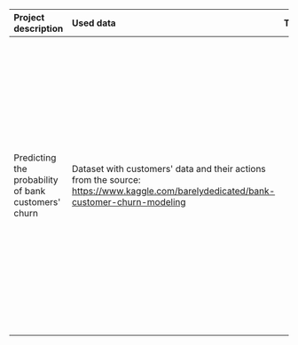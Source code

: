 |Project description|Used data|Tasks|Conclusions|Libraries|
|:-|:-|:-|:-|:-|
|Predicting the probability of bank customers' churn |Dataset with customers' data and their actions from the source: https://www.kaggle.com/barelydedicated/bank-customer-churn-modeling|<ul><li>Prepare data for analysis;</li><li>Look at the features distribution</li><li>Look at the models' results with the default parameters</li><li>Use several ways to balance the classes: balancing them in hyper-parameters, upsampling and downsampling</li><li>Test the best model and prepare a summary</li></ul>|Since the classes are not balanced, the optimal prediction model is the random forest model trained on a set with an increased positive class with parameters: number of estmators: 45, max depth: 15 <ul>|<ul><li>Pandas</li><li>Numpy</li><li>Matplotlib.pyplot</li><li>Seaborn</li><li>sklearn</li></ul>|
